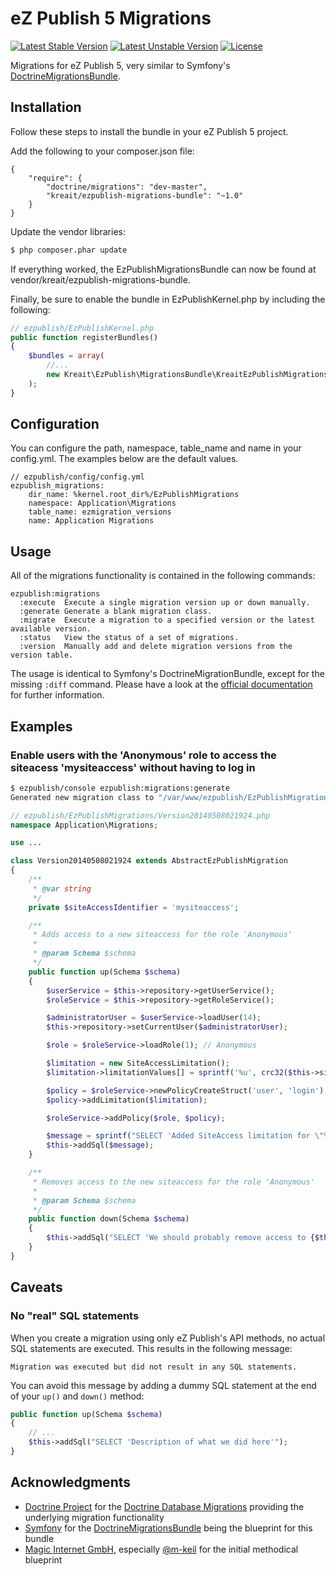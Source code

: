 # eZ Publish 5 Migrations

[![Latest Stable Version](https://poser.pugx.org/kreait/ezpublish-migrations-bundle/v/stable.png)](https://packagist.org/packages/kreait/ezpublish-migrations-bundle)
[![Latest Unstable Version](https://poser.pugx.org/kreait/ezpublish-migrations-bundle/v/unstable.png)](https://packagist.org/packages/kreait/ezpublish-migrations-bundle)
[![License](https://poser.pugx.org/kreait/ezpublish-migrations-bundle/license.png)](https://packagist.org/packages/kreait/ezpublish-migrations-bundle)

Migrations for eZ Publish 5, very similar to Symfony's
[DoctrineMigrationsBundle](https://github.com/doctrine/DoctrineMigrationsBundle).



## Installation

Follow these steps to install the bundle in your eZ Publish 5 project.

Add the following to your composer.json file:

```
{
    "require": {
        "doctrine/migrations": "dev-master",
        "kreait/ezpublish-migrations-bundle": "~1.0"
    }
}
```

Update the vendor libraries:

```bash
$ php composer.phar update
```

If everything worked, the EzPublishMigrationsBundle can now be found at vendor/kreait/ezpublish-migrations-bundle.

Finally, be sure to enable the bundle in EzPublishKernel.php by including the following:

```php
// ezpublish/EzPublishKernel.php
public function registerBundles()
{
    $bundles = array(
        //...
        new Kreait\EzPublish\MigrationsBundle\KreaitEzPublishMigrationsBundle(),
    );
}
```

## Configuration

You can configure the path, namespace, table_name and name in your config.yml.
The examples below are the default values.

```
// ezpublish/config/config.yml
ezpublish_migrations:
    dir_name: %kernel.root_dir%/EzPublishMigrations
    namespace: Application\Migrations
    table_name: ezmigration_versions
    name: Application Migrations
```

## Usage

All of the migrations functionality is contained in the following commands:

```
ezpublish:migrations
  :execute  Execute a single migration version up or down manually.
  :generate Generate a blank migration class.
  :migrate  Execute a migration to a specified version or the latest available version.
  :status   View the status of a set of migrations.
  :version  Manually add and delete migration versions from the version table.
```

The usage is identical to Symfony's DoctrineMigrationBundle, except for the missing `:diff` command.
Please have a look at the
[official documentation](http://symfony.com/doc/current/bundles/DoctrineMigrationsBundle/index.html)
for further information.

## Examples

### Enable users with the 'Anonymous' role to access the siteacess 'mysiteaccess' without having to log in

```bash
$ ezpublish/console ezpublish:migrations:generate
Generated new migration class to "/var/www/ezpublish/EzPublishMigrations/Version20140508021924.php"
```

```php
// ezpublish/EzPublishMigrations/Version20140508021924.php
namespace Application\Migrations;

use ...

class Version20140508021924 extends AbstractEzPublishMigration
{
    /**
     * @var string
     */
    private $siteAccessIdentifier = 'mysiteaccess';

    /**
     * Adds access to a new siteaccess for the role 'Anonymous'
     *
     * @param Schema $schema
     */
    public function up(Schema $schema)
    {
        $userService = $this->repository->getUserService();
        $roleService = $this->repository->getRoleService();

        $administratorUser = $userService->loadUser(14);
        $this->repository->setCurrentUser($administratorUser);

        $role = $roleService->loadRole(1); // Anonymous

        $limitation = new SiteAccessLimitation();
        $limitation->limitationValues[] = sprintf('%u', crc32($this->siteAccessIdentifier));

        $policy = $roleService->newPolicyCreateStruct('user', 'login');
        $policy->addLimitation($limitation);

        $roleService->addPolicy($role, $policy);

        $message = sprintf("SELECT 'Added SiteAccess limitation for \"%s\" to role \"%s\"'", $this->siteAccessIdentifier, $role->identifier);
        $this->addSql($message);
    }

    /**
     * Removes access to the new siteaccess for the role 'Anonymous'
     *
     * @param Schema $schema
     */
    public function down(Schema $schema)
    {
        $this->addSql("SELECT 'We should probably remove access to {$this->siteAccessIdentifier} here'");
    }
}

```

## Caveats

### No "real" SQL statements

When you create a migration using only eZ Publish's API methods, no actual SQL statements are executed. This results in the following message:

```
Migration was executed but did not result in any SQL statements.
```

You can avoid this message by adding a dummy SQL statement at the end of your `up()` and `down()` method:

```php
public function up(Schema $schema)
{
    // ...
    $this->addSql("SELECT 'Description of what we did here'");
}
```


## Acknowledgments

- [Doctrine Project](http://www.doctrine-project.org/) for the [Doctrine Database Migrations](https://github.com/doctrine/migrations) providing the underlying migration functionality
- [Symfony](http://symfony.com/) for the [DoctrineMigrationsBundle](https://github.com/doctrine/DoctrineMigrationsBundle) being the blueprint for this bundle
- [Magic Internet GmbH](http://www.magicinternet.de/), especially [@m-keil](https://github.com/m-keil) for the initial methodical blueprint
